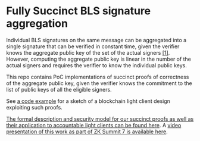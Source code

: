 # Fully Succinct BLS signature aggregation

Individual BLS signatures on the same message can be aggregated into a single signature
that can be verified in constant time, given the verifier knows the aggregate public key of the set of the actual signers [[1]](https://eprint.iacr.org/2018/483). 
However, computing the aggregate public key is linear in the number of the actual signers
and requires the verifier to know the individual public keys.

This repo contains PoC implementations of succinct proofs of correctness of the aggregate public key,
given the verifier knows the commitment to the list of public keys of all the eligible signers.

See [a code example](bw6/examples/recursive.rs) for a sketch of a blockchain light client design exploiting such proofs.

[The formal description and security model for our succinct proofs as well as their application to accountable light clients can be found here](https://github.com/w3f/apk-proofs/blob/main/Light%20Client.pdf). A [video presentation of this work as part of ZK Summit 7 is available here](https://www.youtube.com/watch?v=UaPdDYarKGY&list=PLj80z0cJm8QFnY6VLVa84nr-21DNvjWH7&index=19).    
